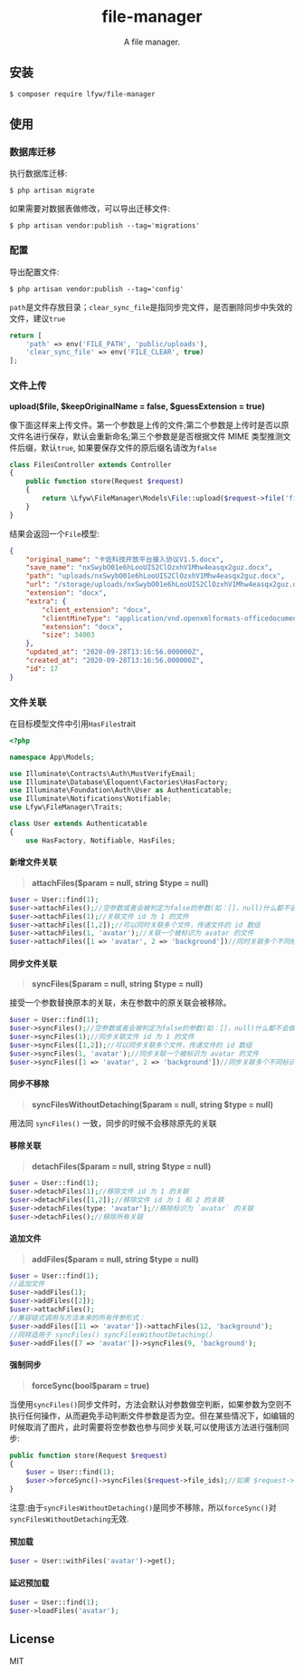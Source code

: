 <h1 align="center"> file-manager </h1>

<p align="center"> A file manager.</p>


## 安装

```shell
$ composer require lfyw/file-manager
```

## 使用


### 数据库迁移

执行数据库迁移:
 ```shell script
$ php artisan migrate
```
如果需要对数据表做修改，可以导出迁移文件:
```shell script
$ php artisan vendor:publish --tag='migrations'
```
 
### 配置

导出配置文件:
```shell script
$ php artisan vendor:publish --tag='config'
```

`path`是文件存放目录；`clear_sync_file`是指同步完文件，是否删除同步中失效的文件，建议`true`
```php
return [
    'path' => env('FILE_PATH', 'public/uploads'),
    'clear_sync_file' => env('FILE_CLEAR', true)
];
``` 

### 文件上传

**upload($file, $keepOriginalName = false, $guessExtension = true)**

像下面这样来上传文件。第一个参数是上传的文件;第二个参数是上传时是否以原文件名进行保存，默认会重新命名;第三个参数是是否根据文件 MIME 类型推测文件后缀，默认`true`, 如果要保存文件的原后缀名请改为`false`
```php
class FilesController extends Controller
{
    public function store(Request $request)
    {
        return \Lfyw\FileManager\Models\File::upload($request->file('file', $keepOriginalName = false, $guessExtension = true));
    }
}
```
结果会返回一个`File`模型:
```json
{
    "original_name": "卡佐科技开放平台接入协议V1.5.docx",
    "save_name": "nxSwybO01e6hLooUIS2ClOzxhV1Mhw4easqx2guz.docx",
    "path": "uploads/nxSwybO01e6hLooUIS2ClOzxhV1Mhw4easqx2guz.docx",
    "url": "/storage/uploads/nxSwybO01e6hLooUIS2ClOzxhV1Mhw4easqx2guz.docx",
    "extension": "docx",
    "extra": {
        "client_extension": "docx",
        "clientMineType": "application/vnd.openxmlformats-officedocument.wordprocessingml.document",
        "extension": "docx",
        "size": 34003
    },
    "updated_at": "2020-09-28T13:16:56.000000Z",
    "created_at": "2020-09-28T13:16:56.000000Z",
    "id": 17
}
```
### 文件关联

在目标模型文件中引用`HasFiles`trait
```php
<?php

namespace App\Models;

use Illuminate\Contracts\Auth\MustVerifyEmail;
use Illuminate\Database\Eloquent\Factories\HasFactory;
use Illuminate\Foundation\Auth\User as Authenticatable;
use Illuminate\Notifications\Notifiable;
use Lfyw\FileManager\Traits;

class User extends Authenticatable
{
    use HasFactory, Notifiable, HasFiles;
```
#### 新增文件关联

> **attachFiles($param = null, string $type = null)**

```php
$user = User::find(1);
$user->attachFiles();//空参数或者会被判定为false的参数(如：[]，null)什么都不会做，意味着你无需额外判定参数是否存在或是否为空
$user->attachFiles(1);//关联文件 id 为 1 的文件
$user->attachFiles([1,2]);//可以同时关联多个文件，传递文件的 id 数组
$user->attachFiles(1, 'avatar');//关联一个被标识为 avatar 的文件
$user->attachFiles([1 => 'avatar', 2 => 'background'])//同时关联多个不同标识的文件
```

#### 同步文件关联

> **syncFiles($param = null, string $type = null)**

接受一个参数替换原本的关联，未在参数中的原关联会被移除。

```php
$user = User::find(1);
$user->syncFiles();//空参数或者会被判定为false的参数(如：[]，null)什么都不会做，意味着你无需额外判定参数是否存在或是否为空
$user->syncFiles(1);//同步关联文件 id 为 1 的文件
$user->syncFiles([1,2]);//可以同步关联多个文件，传递文件的 id 数组
$user->syncFiles(1, 'avatar');//同步关联一个被标识为 avatar 的文件
$user->syncFiles([1 => 'avatar', 2 => 'background'])//同步关联多个不同标识的文件
```
#### 同步不移除

> **syncFilesWithoutDetaching($param = null, string $type = null)**

用法同 `syncFiles()` 一致，同步的时候不会移除原先的关联

#### 移除关联

> **detachFiles($param = null, string $type = null)**

```php
$user = User::find(1);
$user->detachFiles(1);//移除文件 id 为 1 的关联
$user->detachFiles([1,2]);//移除文件 id 为 1 和 2 的关联
$user->detachFiles(type: 'avatar');//移除标识为 `avatar` 的关联
$user->detachFiles();//移除所有关联
```

#### 追加文件

> **addFiles($param = null, string $type = null)**

```php
$user = User::find(1);
//追加文件
$user->addFiles(1);
$user->addFiles([2]);
$user->attachFiles();
//兼容链式调用与方法本来的所有传参形式：
$user->addFiles([11 => 'avatar'])->attachFiles(12, 'background');
//同样适用于 syncFiles() syncFilesWithoutDetaching()
$user->addFiles([7 => 'avatar'])->syncFiles(9, 'background');
```

#### 强制同步

> **forceSync(bool$param = true)**

当使用`syncFiles()`同步文件时，方法会默认对参数做空判断，如果参数为空则不执行任何操作，从而避免手动判断文件参数是否为空。但在某些情况下，如编辑的时候取消了图片，此时需要将空参数也参与同步关联,可以使用该方法进行强制同步:

```php
public function store(Request $request)
{
    $user = User::find(1);
    $user->forceSync()->syncFiles($request->file_ids);//如果 $request->file_ids 为空，则同步后不关联任何文件。
}
```

注意:由于`syncFilesWithoutDetaching()`是同步不移除，所以`forceSync()`对`syncFilesWithoutDetaching`无效.

#### 预加载

```php
$user = User::withFiles('avatar')->get();
```
#### 延迟预加载

```php
$user = User::find(1);
$user->loadFiles('avatar');
```

## License

MIT
